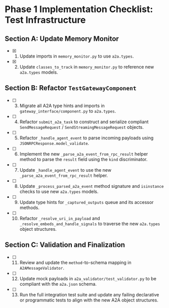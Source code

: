 # Phase 1 Implementation Checklist: Test Infrastructure

## Section A: Update Memory Monitor
- [x] 1. Update imports in `memory_monitor.py` to use `a2a.types`.
- [x] 2. Update `classes_to_track` in `memory_monitor.py` to reference new `a2a.types` models.

## Section B: Refactor `TestGatewayComponent`
- [ ] 3. Migrate all A2A type hints and imports in `gateway_interface/component.py` to `a2a.types`.
- [ ] 4. Refactor `submit_a2a_task` to construct and serialize compliant `SendMessageRequest` / `SendStreamingMessageRequest` objects.
- [ ] 5. Refactor `_handle_agent_event` to parse incoming payloads using `JSONRPCResponse.model_validate`.
- [ ] 6. Implement the new `_parse_a2a_event_from_rpc_result` helper method to parse the `result` field using the `kind` discriminator.
- [ ] 7. Update `_handle_agent_event` to use the new `_parse_a2a_event_from_rpc_result` helper.
- [ ] 8. Update `_process_parsed_a2a_event` method signature and `isinstance` checks to use new `a2a.types` models.
- [ ] 9. Update type hints for `_captured_outputs` queue and its accessor methods.
- [ ] 10. Refactor `_resolve_uri_in_payload` and `_resolve_embeds_and_handle_signals` to traverse the new `a2a.types` object structures.

## Section C: Validation and Finalization
- [ ] 11. Review and update the `method`-to-schema mapping in `A2AMessageValidator`.
- [ ] 12. Update mock payloads in `a2a_validator/test_validator.py` to be compliant with the `a2a.json` schema.
- [ ] 13. Run the full integration test suite and update any failing declarative or programmatic tests to align with the new A2A object structures.

